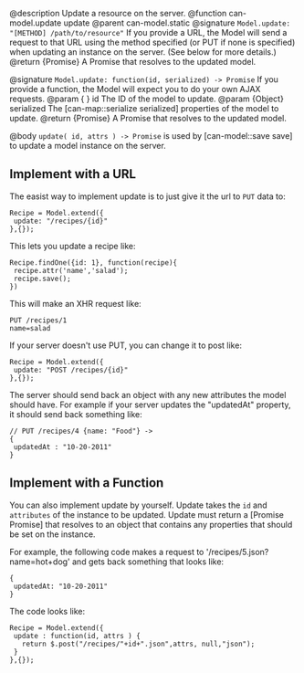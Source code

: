 @description Update a resource on the server.
@function can-model.update update
@parent can-model.static
@signature `Model.update: "[METHOD] /path/to/resource"`
If you provide a URL, the Model will send a request to that URL using
the method specified (or PUT if none is specified) when updating an
instance on the server. (See below for more details.)
@return {Promise} A Promise that resolves to the updated model.

@signature `Model.update: function(id, serialized) -> Promise`
If you provide a function, the Model will expect you to do your own AJAX requests.
@param { } id The ID of the model to update.
@param {Object} serialized The [can-map::serialize serialized] properties of
the model to update.
@return {Promise} A Promise that resolves to the updated model.

@body
`update( id, attrs ) -> Promise` is used by [can-model::save save] to
update a model instance on the server.

## Implement with a URL

The easist way to implement update is to just give it the url to `PUT` data to:

```
Recipe = Model.extend({
 update: "/recipes/{id}"
},{});
```

This lets you update a recipe like:

```
Recipe.findOne({id: 1}, function(recipe){
 recipe.attr('name','salad');
 recipe.save();
})
```

This will make an XHR request like:

```
PUT /recipes/1
name=salad
```

If your server doesn't use PUT, you can change it to post like:

```
Recipe = Model.extend({
 update: "POST /recipes/{id}"
},{});
```

The server should send back an object with any new attributes the model
should have.  For example if your server updates the "updatedAt" property, it
should send back something like:

```
// PUT /recipes/4 {name: "Food"} ->
{
 updatedAt : "10-20-2011"
}
```

## Implement with a Function

You can also implement update by yourself.  Update takes the `id` and
`attributes` of the instance to be updated.  Update must return
a [Promise Promise] that resolves to an object that contains any
properties that should be set on the instance.

For example, the following code makes a request
to '/recipes/5.json?name=hot+dog' and gets back
something that looks like:

```
{
 updatedAt: "10-20-2011"
}
```

The code looks like:

```
Recipe = Model.extend({
 update : function(id, attrs ) {
   return $.post("/recipes/"+id+".json",attrs, null,"json");
 }
},{});
```
